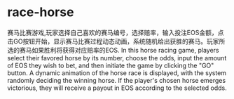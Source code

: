 # race-horse
赛马比赛游戏,玩家选择自己喜欢的赛马编号，选择赔率，输入投注EOS金额，点击GO按钮开始，显示赛马比赛过程动态动画，系统随机给出获胜的赛马。玩家所选的赛马如果胜利将获得对应赔率的EOS.
In this horse racing game, players select their favored horse by its number, choose the odds, input the amount of EOS they wish to bet, and then initiate the game by clicking the "GO" button. A dynamic animation of the horse race is displayed, with the system randomly deciding the winning horse. If the player's chosen horse emerges victorious, they will receive a payout in EOS according to the selected odds.
